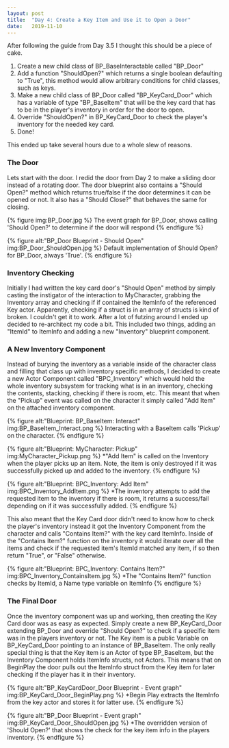 ```yaml
---
layout: post
title:  "Day 4: Create a Key Item and Use it to Open a Door"
date:   2019-11-10
---
```


After following the guide from Day 3.5 I thought this should be a piece of cake.

1. Create a new child class of BP_BaseInteractable called "BP_Door"
2. Add a function "ShouldOpen?" which returns a single boolean defaulting to "True", this method would allow arbitrary conditions for child classes, such as keys.
3. Make a new child class of BP_Door called "BP_KeyCard_Door" which has a variable of type "BP_BaseItem" that will be the key card that has to be in the player's inventory in order for the door to open.
4. Override "ShouldOpen?" in BP_KeyCard_Door to check the player's inventory for the needed key card.
5. Done!

This ended up take several hours due to a whole slew of reasons.

### The Door

Lets start with the door. I redid the door from Day 2 to make a sliding door instead of a rotating door. The door blueprint also contains a "Should Open?" method which returns true/false if the door determines it can be opened or not. It also has a "Should Close?" that behaves the same for closing.

{% figure img:BP_Door.jpg %}
The event graph for BP_Door, shows calling 'Should Open?' to determine if the door will respond
{% endfigure %}

{% figure alt:"BP_Door Blueprint - Should Open" img:BP_Door_ShouldOpen.jpg %}
Default implementation of Should Open? for BP_Door, always 'True'.
{% endfigure %}

### Inventory Checking

Initially I had written the key card door's "Should Open" method by simply casting the instigator of the interaction to MyCharacter, grabbing the Inventory array and checking if if contained the ItemInfo of the referenced Key actor. Apparently, checking if a struct is in an array of structs is kind of broken. I couldn't get it to work. After a lot of futzing around I ended up decided to re-architect my code a bit. This included two things, adding an "ItemId" to ItemInfo and adding a new "Inventory" blueprint component.

### A New Inventory Component

Instead of burying the inventory as a variable inside of the character class and filling that class up with inventory specific methods, I decided to create a new Actor Component called "BPC_Inventory" which would hold the whole inventory subsystem for tracking what is in an inventory, checking the contents, stacking, checking if there is room, etc. This meant that when the "Pickup" event was called on the character it simply called "Add Item" on the attached inventory component. 

{% figure alt:"Blueprint: BP_BaseItem: Interact" img:BP_BaseItem_Interact.png %}
Interacting with a BaseItem calls 'Pickup' on the character.
{% endfigure %}

{% figure alt:"Blueprint: MyCharacter: Pickup" img:MyCharacter_Pickup.png %}
*"Add Item" is called on the Inventory when the player picks up an item. Note, the item is only destroyed if it was successfully picked up and added to the inventory.
{% endfigure %}

{% figure alt:"Blueprint: BPC_Inventory: Add Item" img:BPC_Inventory_AddItem.png %}
*The inventory attempts to add the requested item to the inventory if there is room, it returns a success/fail depending on if it was successfully added.
{% endfigure %}

This also meant that the Key Card door didn't need to know how to check the player's inventory instead it got the Inventory Component from the character and calls "Contains Item?" with the key card ItemInfo. Inside of the "Contains Item?" function on the inventory it would iterate over all the items and check if the requested item's ItemId matched any item, if so then return "True", or "False" otherwise. 

{% figure alt:"Blueprint: BPC_Inventory: Contains Item?" img:BPC_Inventory_ContainsItem.jpg %}
*The "Contains Item?" function checks by ItemId, a Name type variable on ItemInfo
{% endfigure %}


### The Final Door

Once the inventory component was up and working, then creating the Key Card door was as easy as expected. Simply create a new BP_KeyCard_Door extending BP_Door and override "Should Open?" to check if a specific item was in the players inventory or not. The Key item is a public Variable on BP_KeyCard_Door pointing to an instance of BP_BaseItem. The only really special thing is that the Key item is an Actor of type BP_BaseItem, but the Inventory Component holds ItemInfo structs, not Actors. This means that on BeginPlay the door pulls out the ItemInfo struct from the Key item for later checking if the player has it in their inventory.

{% figure alt:"BP_KeyCardDoor_Door Blueprint - Event graph" img:BP_KeyCard_Door_BeginPlay.png %}
*Begin Play extracts the ItemInfo from the key actor and stores it for latter use.
{% endfigure %}

{% figure alt:"BP_Door Blueprint - Event graph" img:BP_KeyCard_Door_ShouldOpen.jpg %}
*The overridden version of 'Should Open?' that shows the check for the key item info in the players inventory.
{% endfigure %}
